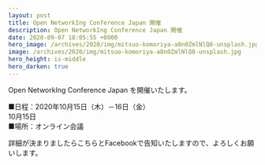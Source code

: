 ```yaml
---
layout: post
title: Open NetworkIng Conference Japan 開催
description: Open NetworkIng Conference Japan 開催
date: 2020-09-07 18:05:55 +0900
hero_image: /archives/2020/img/mitsuo-komoriya-a8n0ZmlNlQ8-unsplash.jpg
image: /archives/2020/img/mitsuo-komoriya-a8n0ZmlNlQ8-unsplash.jpg
hero_height: is-middle
hero_darken: true
---
```

Open NetworkIng Conference Japan を開催いたします。

■日程：2020年10月15日（木）－16日（金）<br />
10月15日<br />
■場所：オンライン会議

詳細が決まりましたらこちらとFacebookで告知いたしますので、よろしくお願いします。

